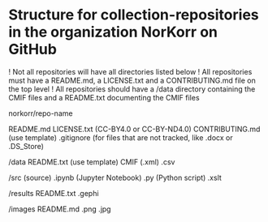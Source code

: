 # Structure for collection-repositories in the organization NorKorr on GitHub

! Not all repositories will have all directories listed below
! All repositories must have a README.md, a LICENSE.txt and a CONTRIBUTING.md file on the top level
! All repositories should have a /data directory containing the CMIF files and a README.txt documenting the CMIF files

norkorr/repo-name

README.md
LICENSE.txt (CC-BY4.0 or CC-BY-ND4.0)
CONTRIBUTING.md (use template)
.gitignore (for files that are not tracked, like .docx or .DS_Store)

/data
README.txt (use template)
CMIF (.xml)
.csv

/src (source)
.ipynb (Jupyter Notebook)
.py (Python script)
.xslt

/results
README.txt
.gephi

/images
README.md
.png
.jpg


